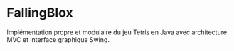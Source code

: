 # FallingBlox
Implémentation propre et modulaire du jeu Tetris en Java avec architecture MVC et interface graphique Swing.

